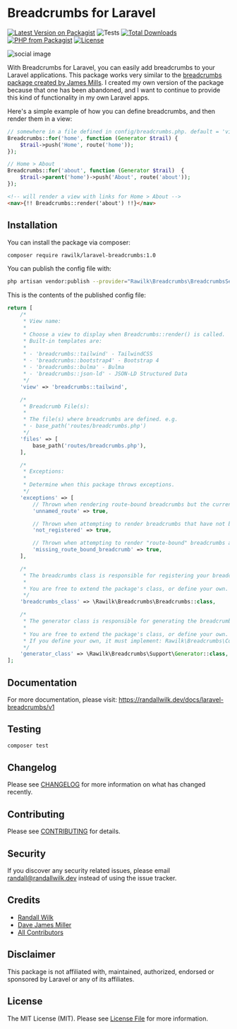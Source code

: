 # Breadcrumbs for Laravel

[![Latest Version on Packagist](https://img.shields.io/packagist/v/rawilk/laravel-breadcrumbs.svg?style=flat-square)](https://packagist.org/packages/rawilk/laravel-breadcrumbs)
![Tests](https://github.com/rawilk/laravel-breadcrumbs/workflows/Tests/badge.svg?style=flat-square)
[![Total Downloads](https://img.shields.io/packagist/dt/rawilk/laravel-breadcrumbs.svg?style=flat-square)](https://packagist.org/packages/rawilk/laravel-breadcrumbs)
[![PHP from Packagist](https://img.shields.io/packagist/php-v/rawilk/laravel-breadcrumbs?style=flat-square)](https://packagist.org/packages/rawilk/laravel-breadcrumbs)
[![License](https://img.shields.io/github/license/rawilk/laravel-breadcrumbs?style=flat-square)](https://github.com/rawilk/laravel-breadcrumbs/blob/main/LICENSE.md)

![social image](https://banners.beyondco.de/Breadcrumbs%20for%20Laravel.png?theme=light&packageManager=composer+require&packageName=rawilk%2Flaravel-breadcrumbs&pattern=architect&style=style_1&description=Easily+add+breadcrumbs+to+a+Laravel+app.&md=1&showWatermark=0&fontSize=100px&images=chevron-double-right)

With Breadcrumbs for Laravel, you can easily add breadcrumbs to your Laravel applications. This package works very similar to the
[breadcrumbs package created by James Mills](https://github.com/davejamesmiller/laravel-breadcrumbs). I created my own version of the
package because that one has been abandoned, and I want to continue to provide this kind of functionality in my own Laravel apps.

Here's a simple example of how you can define breadcrumbs, and then render them in a view:

```php
// somewhere in a file defined in config/breadcrumbs.php. default = 'view' => base_path('routes/breadcrumbs.php')
Breadcrumbs::for('home', function (Generator $trail) {
    $trail->push('Home', route('home'));
});

// Home > About
Breadcrumbs::for('about', function (Generator $trail)  {
    $trail->parent('home')->push('About', route('about'));
});
```

```html
<!-- will render a view with links for Home > About -->
<nav>{!! Breadcrumbs::render('about') !!}</nav>
```

## Installation

You can install the package via composer:

```bash
composer require rawilk/laravel-breadcrumbs:1.0
```

You can publish the config file with:
```bash
php artisan vendor:publish --provider="Rawilk\Breadcrumbs\BreadcrumbsServiceProvider" --tag="config"
```

This is the contents of the published config file:

```php
return [
    /*
     * View name:
     *
     * Choose a view to display when Breadcrumbs::render() is called.
     * Built-in templates are:
     *
     * - 'breadcrumbs::tailwind' - TailwindCSS
     * - 'breadcrumbs::bootstrap4' - Bootstrap 4
     * - 'breadcrumbs::bulma' - Bulma
     * - 'breadcrumbs::json-ld' - JSON-LD Structured Data
     */
    'view' => 'breadcrumbs::tailwind',

    /*
     * Breadcrumb File(s):
     *
     * The file(s) where breadcrumbs are defined. e.g.
     * - base_path('routes/breadcrumbs.php')
     */
    'files' => [
        base_path('routes/breadcrumbs.php'),
    ],

    /*
     * Exceptions:
     *
     * Determine when this package throws exceptions.
     */
    'exceptions' => [
        // Thrown when rendering route-bound breadcrumbs but the current route doesn't have a name.
        'unnamed_route' => true,

        // Thrown when attempting to render breadcrumbs that have not been registered.
        'not_registered' => true,

        // Thrown when attempting to render "route-bound" breadcrumbs and the named route's breadcrumbs are not defined.
        'missing_route_bound_breadcrumb' => true,
    ],

    /*
     * The breadcrumbs class is responsible for registering your breadcrumbs.
     *
     * You are free to extend the package's class, or define your own.
     */
    'breadcrumbs_class' => \Rawilk\Breadcrumbs\Breadcrumbs::class,

    /*
     * The generator class is responsible for generating the breadcrumbs.
     *
     * You are free to extend the package's class, or define your own.
     * If you define your own, it must implement: Rawilk\Breadcrumbs\Contracts\Generator
     */
    'generator_class' => \Rawilk\Breadcrumbs\Support\Generator::class,
];
```

## Documentation
For more documentation, please visit: https://randallwilk.dev/docs/laravel-breadcrumbs/v1

## Testing

``` bash
composer test
```

## Changelog

Please see [CHANGELOG](CHANGELOG.md) for more information on what has changed recently.

## Contributing

Please see [CONTRIBUTING](CONTRIBUTING.md) for details.

## Security

If you discover any security related issues, please email randall@randallwilk.dev instead of using the issue tracker.

## Credits

- [Randall Wilk](https://github.com/rawilk)
- [Dave James Miller](https://github.com/davejamesmiller/laravel-breadcrumbs)
- [All Contributors](../../contributors)

## Disclaimer

This package is not affiliated with, maintained, authorized, endorsed or sponsored by Laravel or any of its affiliates.

## License

The MIT License (MIT). Please see [License File](LICENSE.md) for more information.
